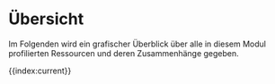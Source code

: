 # Übersicht
Im Folgenden wird ein grafischer Überblick über alle in diesem Modul profilierten Ressourcen und deren Zusammenhänge gegeben.

{{index:current}}